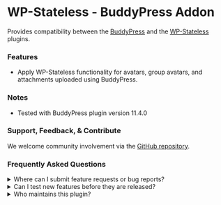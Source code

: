 # WP-Stateless - BuddyPress Addon

Provides compatibility between the [BuddyPress](https://wordpress.org/plugins/buddypress/) and the [WP-Stateless](https://wordpress.org/plugins/wp-stateless/) plugins.

### Features

* Apply WP-Stateless functionality for avatars, group avatars, and attachments uploaded using BuddyPress. 

### Notes

* Tested with BuddyPress plugin version 11.4.0

### Support, Feedback, & Contribute

We welcome community involvement via the [GitHub repository](https://github.com/udx/wp-stateless-buddypress-addon).

### Frequently Asked Questions

<details>
<summary>Where can I submit feature requests or bug reports?</summary>

We encourage community feedback and discussion through issues on the [GitHub repository](https://github.com/udx/wp-stateless-buddypress-addon/issues).
</details>

<details>
<summary>Can I test new features before they are released?</summary>

To ensure new releases cause as little disruption as possible, we rely on early adopters who assist us by testing out new features before they are released. [Please contact us](https://udx.io/) if you are interested in becoming an early adopter.
</details>

<details>
<summary>Who maintains this plugin?</summary>

[UDX](https://udx.io/) maintains this plugin by continuing development through its own staff, reviewing pull requests, testing, and steering the overall release schedule. UDX is located in Durham, North Carolina, and provides WordPress engineering and hosting services to clients throughout the United States.
</details>
